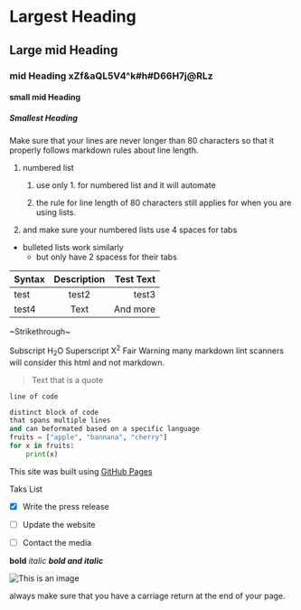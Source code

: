 # Largest Heading

## Large mid Heading

### mid Heading xZf&aQL5V4^k#h#D66H7j@RLz

#### small mid Heading

##### Smallest Heading

Make sure that your lines are never longer than 80 characters so that it
properly follows markdown rules about line length.

1. numbered list

    1. use only 1. for numbered list and it will automate

    1. the rule for line length of 80 characters still applies for when you
    are using lists.

1. and make sure your numbered lists use 4 spaces for tabs

- bulleted lists work similarly
  - but only have 2 spacess for their tabs

| Syntax      | Description | Test Text     |
| :---        |    :----:   |          ---: |
| test      | test2       | test3   |
| test4   | Text        | And more      |

~Strikethrough~

Subscript H<sub>2</sub>O Superscript X<sup>2</sup> Fair Warning
many markdown lint scanners will consider this html and not markdown.

> Text that is a quote

`line of code`

```py
distinct block of code
that spans multiple lines
and can beformated based on a specific language
fruits = ["apple", "bannana", "cherry"]
for x in fruits:
    print(x)
```

This site was built using [GitHub Pages][github]

[github]: https://pages.github.com/

Taks List

- [x] Write the press release

- [ ] Update the website

- [ ] Contact the media

**bold**
*italic*
***bold and italic***

![This is an image][cat1]

[cat1]:/images/cat.ico

always make sure that you have a carriage return at the end of your page.
